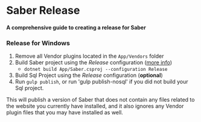 # Saber Release
#### A comprehensive guide to creating a release for Saber

### Release for Windows
1. Remove all Vendor plugins located in the `App/Vendors` folder
1. Build Saber project using the *Release* configuration ([more info](https://docs.microsoft.com/en-us/dotnet/core/tools/dotnet-build]))
	* `dotnet build App/Saber.csproj --configuration Release`
2. Build Sql Project using the *Release* configuration (**optional**)
3. Run `gulp publish`, or run 'gulp publish-nosql' if you did not build your Sql project.

This will publish a version of Saber that does not contain any files related to the website you currently have installed,
and it also ignores any Vendor plugin files that you may have installed as well. 